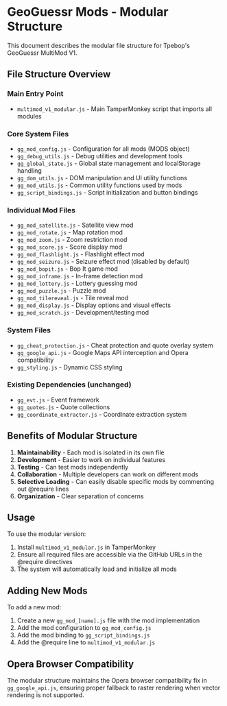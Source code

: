 # GeoGuessr Mods - Modular Structure

This document describes the modular file structure for Tpebop's GeoGuessr MultiMod V1.

## File Structure Overview

### Main Entry Point
- `multimod_v1_modular.js` - Main TamperMonkey script that imports all modules

### Core System Files
- `gg_mod_config.js` - Configuration for all mods (MODS object)
- `gg_debug_utils.js` - Debug utilities and development tools
- `gg_global_state.js` - Global state management and localStorage handling
- `gg_dom_utils.js` - DOM manipulation and UI utility functions
- `gg_mod_utils.js` - Common utility functions used by mods
- `gg_script_bindings.js` - Script initialization and button bindings

### Individual Mod Files
- `gg_mod_satellite.js` - Satellite view mod
- `gg_mod_rotate.js` - Map rotation mod
- `gg_mod_zoom.js` - Zoom restriction mod
- `gg_mod_score.js` - Score display mod
- `gg_mod_flashlight.js` - Flashlight effect mod
- `gg_mod_seizure.js` - Seizure effect mod (disabled by default)
- `gg_mod_bopit.js` - Bop It game mod
- `gg_mod_inframe.js` - In-frame detection mod
- `gg_mod_lottery.js` - Lottery guessing mod
- `gg_mod_puzzle.js` - Puzzle mod
- `gg_mod_tilereveal.js` - Tile reveal mod
- `gg_mod_display.js` - Display options and visual effects
- `gg_mod_scratch.js` - Development/testing mod

### System Files
- `gg_cheat_protection.js` - Cheat protection and quote overlay system
- `gg_google_api.js` - Google Maps API interception and Opera compatibility
- `gg_styling.js` - Dynamic CSS styling

### Existing Dependencies (unchanged)
- `gg_evt.js` - Event framework
- `gg_quotes.js` - Quote collections
- `gg_coordinate_extractor.js` - Coordinate extraction system

## Benefits of Modular Structure

1. **Maintainability** - Each mod is isolated in its own file
2. **Development** - Easier to work on individual features
3. **Testing** - Can test mods independently
4. **Collaboration** - Multiple developers can work on different mods
5. **Selective Loading** - Can easily disable specific mods by commenting out @require lines
6. **Organization** - Clear separation of concerns

## Usage

To use the modular version:
1. Install `multimod_v1_modular.js` in TamperMonkey
2. Ensure all required files are accessible via the GitHub URLs in the @require directives
3. The system will automatically load and initialize all mods

## Adding New Mods

To add a new mod:
1. Create a new `gg_mod_[name].js` file with the mod implementation
2. Add the mod configuration to `gg_mod_config.js`
3. Add the mod binding to `gg_script_bindings.js`
4. Add the @require line to `multimod_v1_modular.js`

## Opera Browser Compatibility

The modular structure maintains the Opera browser compatibility fix in `gg_google_api.js`, ensuring proper fallback to raster rendering when vector rendering is not supported.
